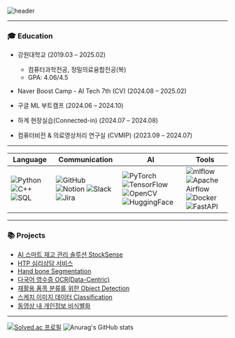 <!--
**syous154/syous154** is a ✨ _special_ ✨ repository because its `README.md` (this file) appears on your GitHub profile.

Here are some ideas to get you started:

- 🔭 I’m currently working on ...
- 🌱 I’m currently learning ...
- 👯 I’m looking to collaborate on ...
- 🤔 I’m looking for help with ...
- 💬 Ask me about ...
- 📫 How to reach me: ...
- 😄 Pronouns: ...
- ⚡ Fun fact: ...
-->
![header](https://capsule-render.vercel.app/api?type=waving&color=auto&height=200&section=header&text=Jaehun's%20github&fontSize=55)

---
### 🎓 Education

- 강원대학교 (2019.03 – 2025.02)
    - 컴퓨터과학전공, 정밀의료융합전공(복)
    - GPA: 4.06/4.5

- Naver Boost Camp - AI Tech 7th (CV) (2024.08 – 2025.02)
- 구글 ML 부트캠프 (2024.06 – 2024.10)
- 하계 현장실습(Connected-in) (2024.07 – 2024.08)
- 컴퓨터비전 & 의료영상처리 연구실 (CVMIP) (2023.09 – 2024.07)

-------

| **Language** | **Communication** | **AI** | **Tools** |
|--------------|--------------------|--------|-----------|
| ![Python](https://img.shields.io/badge/python-3670A0?style=for-the-badge&logo=python&logoColor=ffdd54) ![C++](https://img.shields.io/badge/c++-%2300599C.svg?style=for-the-badge&logo=c%2B%2B&logoColor=white) <img alt="SQL" src="https://img.shields.io/badge/SQL-blue.svg?style=for-the-badge&logo=sql&logoColor=white"/> | ![GitHub](https://img.shields.io/badge/github-%23121011.svg?style=for-the-badge&logo=github&logoColor=white) ![Notion](https://img.shields.io/badge/Notion-%23000000.svg?style=for-the-badge&logo=notion&logoColor=white) ![Slack](https://img.shields.io/badge/Slack-4A154B?style=for-the-badge&logo=slack&logoColor=white) ![Jira](https://img.shields.io/badge/jira-%230A0FFF.svg?style=for-the-badge&logo=jira&logoColor=white) | ![PyTorch](https://img.shields.io/badge/PyTorch-%23EE4C2C.svg?style=for-the-badge&logo=PyTorch&logoColor=white) ![TensorFlow](https://img.shields.io/badge/TensorFlow-%23FF6F00.svg?style=for-the-badge&logo=TensorFlow&logoColor=white) ![OpenCV](https://img.shields.io/badge/opencv-%23white.svg?style=for-the-badge&logo=opencv&logoColor=white) ![HuggingFace](https://img.shields.io/badge/HuggingFace-FF6B6B.svg?style=for-the-badge&logo=huggingface&logoColor=white) | ![mlflow](https://img.shields.io/badge/mlflow-%23d9ead3.svg?style=for-the-badge&logo=numpy&logoColor=blue) ![Apache Airflow](https://img.shields.io/badge/Apache%20Airflow-017CEE?style=for-the-badge&logo=Apache%20Airflow&logoColor=white) ![Docker](https://img.shields.io/badge/docker-%230db7ed.svg?style=for-the-badge&logo=docker&logoColor=white) ![FastAPI](https://img.shields.io/badge/FastAPI-005571?style=for-the-badge&logo=fastapi) |

---

### 📚 Projects

- [AI 스마트 재고 관리 솔루션 StockSense](https://github.com/syous154/StockSense)
- [HTP 심리상담 서비스](https://github.com/syous154/Side-Project)
- [Hand bone Segmentation](https://github.com/syous154/Hand-Bone-Semanticsegmentation)
- [다국어 영수증 OCR(Data-Centric)](https://github.com/syous154/level2-cv-datacentric-cv-10)
- [재활용 품목 분류를 위한 Object Detection](https://github.com/syous154/level2-objectdetection-cv-10)
- [스케치 이미지 데이터 Classification](https://github.com/syous154/Sketch-image-Classification)
- [동영상 내 개인정보 비식별화](https://github.com/syous154/Capstone3)


<!-- 📖 Studying... -->
 
---

[![Solved.ac
프로필](http://mazassumnida.wtf/api/v2/generate_badge?boj=mohani7601)](https://solved.ac/mohani7601)
![Anurag's GitHub stats](https://github-readme-stats.vercel.app/api?username=syous154&show_icons=true&rank_icon=github)
<!-- ![Top Langs](https://github-readme-stats.vercel.app/api/top-langs/?username=syous154&langs_count=8&layout=donut) -->
